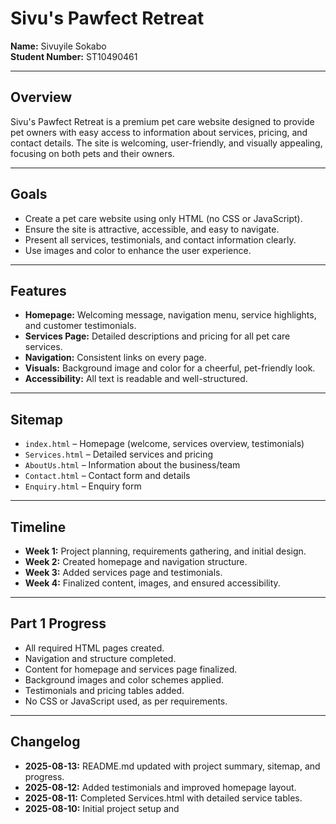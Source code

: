 # Sivu's Pawfect Retreat  
**Name:** Sivuyile Sokabo  
**Student Number:** ST10490461  

---

## Overview

Sivu's Pawfect Retreat is a premium pet care website designed to provide pet owners with easy access to information about services, pricing, and contact details. The site is welcoming, user-friendly, and visually appealing, focusing on both pets and their owners.

---

## Goals

- Create a pet care website using only HTML (no CSS or JavaScript).
- Ensure the site is attractive, accessible, and easy to navigate.
- Present all services, testimonials, and contact information clearly.
- Use images and color to enhance the user experience.

---

## Features

- **Homepage:** Welcoming message, navigation menu, service highlights, and customer testimonials.
- **Services Page:** Detailed descriptions and pricing for all pet care services.
- **Navigation:** Consistent links on every page.
- **Visuals:** Background image and color for a cheerful, pet-friendly look.
- **Accessibility:** All text is readable and well-structured.

---

## Sitemap

- `index.html` – Homepage (welcome, services overview, testimonials)
- `Services.html` – Detailed services and pricing
- `AboutUs.html` – Information about the business/team
- `Contact.html` – Contact form and details
- `Enquiry.html` – Enquiry form

---

## Timeline

- **Week 1:** Project planning, requirements gathering, and initial design.
- **Week 2:** Created homepage and navigation structure.
- **Week 3:** Added services page and testimonials.
- **Week 4:** Finalized content, images, and ensured accessibility.

---

## Part 1 Progress

- All required HTML pages created.
- Navigation and structure completed.
- Content for homepage and services page finalized.
- Background images and color schemes applied.
- Testimonials and pricing tables added.
- No CSS or JavaScript used, as per requirements.

---

## Changelog

- **2025-08-13:** README.md updated with project summary, sitemap, and progress.
- **2025-08-12:** Added testimonials and improved homepage layout.
- **2025-08-11:** Completed Services.html with detailed service tables.
- **2025-08-10:** Initial project setup and